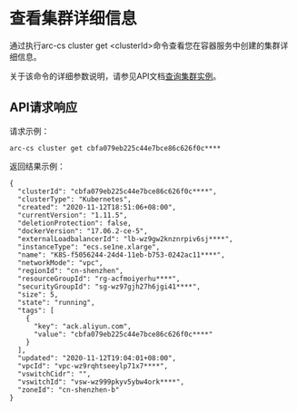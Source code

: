 # 查看集群详细信息

通过执行arc-cs cluster get <clusterId\>命令查看您在容器服务中创建的集群详细信息。

关于该命令的详细参数说明，请参见API文档[查询集群实例](/intl.zh-CN/API参考/集群/查询集群实例.md)。

## API请求响应

请求示例：

```
arc-cs cluster get cbfa079eb225c44e7bce86c626f0c****
```

返回结果示例：

```
{
  "clusterId": "cbfa079eb225c44e7bce86c626f0c****",
  "clusterType": "Kubernetes",
  "created": "2020-11-12T18:51:06+08:00",
  "currentVersion": "1.11.5",
  "deletionProtection": false,
  "dockerVersion": "17.06.2-ce-5",
  "externalLoadbalancerId": "lb-wz9gw2knznrpiv6sj****",
  "instanceType": "ecs.se1ne.xlarge",
  "name": "K8S-f5056244-24d4-11eb-b753-0242ac11****",
  "networkMode": "vpc",
  "regionId": "cn-shenzhen",
  "resourceGroupId": "rg-acfmoiyerhu****",
  "securityGroupId": "sg-wz97gjh27h6jgi41****",
  "size": 5,
  "state": "running",
  "tags": [
    {
      "key": "ack.aliyun.com",
      "value": "cbfa079eb225c44e7bce86c626f0c****"
    }
  ],
  "updated": "2020-11-12T19:04:01+08:00",
  "vpcId": "vpc-wz9rqhtseeylp71x7****",
  "vswitchCidr": "",
  "vswitchId": "vsw-wz999pkyv5ybw4ork****",
  "zoneId": "cn-shenzhen-b"
}
```

